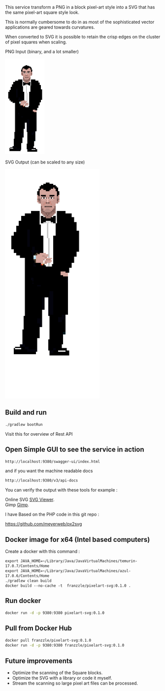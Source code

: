 This service transform a PNG in a block pixel-art style into a SVG 
that has the same pixel-art square style look.

This is normally cumbersome to do in as most of the sophisticated vector applications 
are geared towards curvatures.

When converted to SVG it is possible to retain the crisp edges on the cluster 
of pixel squares when scaling.

PNG Input (binary, and a lot smaller)

![secretagent.png](documentation/images/secretagent.png)

SVG Output (can be scaled to any size)

![secretagent.svg](documentation/images/secretagent.svg)

## Build and run

```sh
./gradlew bootRun
```

Visit this for overview of Rest API

## Open Simple GUI to see the service in action

```sh
http://localhost:9380/swagger-ui/index.html
```

and if you want the machine readable docs

```sh
http://localhost:9380/v3/api-docs
```

You can verify the output with these tools for example :

Online SVG [SVG Viewer](https://www.svgviewer.dev).   
Gimp [Gimp](https://www.gimp.org/).

I have Based on the PHP code in this git repo :

https://github.com/meyerweb/px2svg

## Docker image for x64 (Intel based computers)

Create a docker with this command :

```
export JAVA_HOME=~/Library/Java/JavaVirtualMachines/temurin-17.0.7/Contents/Home 
export JAVA_HOME=~/Library/Java/JavaVirtualMachines/azul-17.0.6/Contents/Home 
./gradlew clean build
docker build --no-cache -t  franzzle/pixelart-svg:0.1.0 .
```

## Run docker

```sh
docker run -d -p 9380:9380 pixelart-svg:0.1.0
```

## Pull from Docker Hub
```sh
docker pull franzzle/pixelart-svg:0.1.0
docker run -d -p 9380:9380 franzzle/pixelart-svg:0.1.0
```

## Future improvements 
* Optimize the scanning of the Square blocks.
* Optimize the SVG with a library or code it myself.
* Stream the scanning so large pixel art files can be processed.